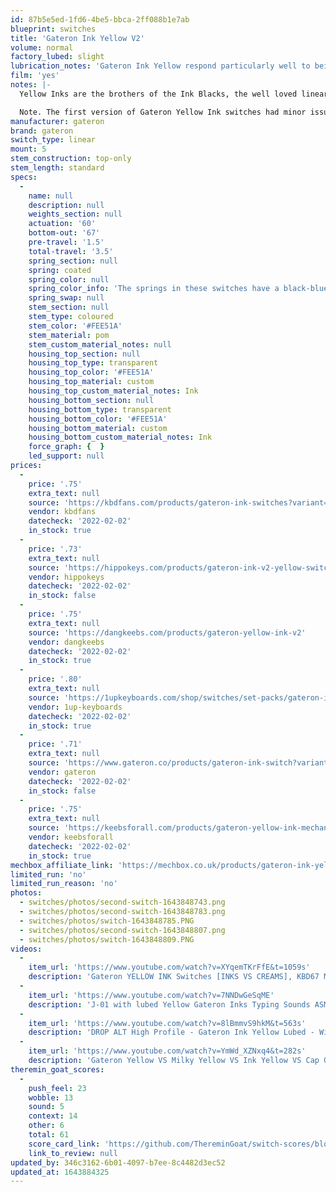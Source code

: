 ```yaml
---
id: 87b5e5ed-1fd6-4be5-bbca-2ff088b1e7ab
blueprint: switches
title: 'Gateron Ink Yellow V2'
volume: normal
factory_lubed: slight
lubrication_notes: 'Gateron Ink Yellow respond particularly well to being lubricated. Krytox 205 Grade 0 is a great choice for an extra smooth feeling switch.'
film: 'yes'
notes: |-
  Yellow Inks are the brothers of the Ink Blacks, the well loved linear switch in community. Smooth from stock due to the custom housing material and coated spring but especially smooth with a great sound after lubing.

  Note. The first version of Gateron Yellow Ink switches had minor issues with the leafs being loose and prone to falling out when dismantled. As of November 2019 that issue has been resolved.
manufacturer: gateron
brand: gateron
switch_type: linear
mount: 5
stem_construction: top-only
stem_length: standard
specs:
  -
    name: null
    description: null
    weights_section: null
    actuation: '60'
    bottom-out: '67'
    pre-travel: '1.5'
    total-travel: '3.5'
    spring_section: null
    spring: coated
    spring_color: null
    spring_color_info: 'The springs in these switches have a black-blue coating to help reduce spring noise.'
    spring_swap: null
    stem_section: null
    stem_type: coloured
    stem_color: '#FEE51A'
    stem_material: pom
    stem_custom_material_notes: null
    housing_top_section: null
    housing_top_type: transparent
    housing_top_color: '#FEE51A'
    housing_top_material: custom
    housing_top_custom_material_notes: Ink
    housing_bottom_section: null
    housing_bottom_type: transparent
    housing_bottom_color: '#FEE51A'
    housing_bottom_material: custom
    housing_bottom_custom_material_notes: Ink
    force_graph: {  }
    led_support: null
prices:
  -
    price: '.75'
    extra_text: null
    source: 'https://kbdfans.com/products/gateron-ink-switches?variant=29235458244656'
    vendor: kbdfans
    datecheck: '2022-02-02'
    in_stock: true
  -
    price: '.73'
    extra_text: null
    source: 'https://hippokeys.com/products/gateron-ink-v2-yellow-switches'
    vendor: hippokeys
    datecheck: '2022-02-02'
    in_stock: false
  -
    price: '.75'
    extra_text: null
    source: 'https://dangkeebs.com/products/gateron-yellow-ink-v2'
    vendor: dangkeebs
    datecheck: '2022-02-02'
    in_stock: true
  -
    price: '.80'
    extra_text: null
    source: 'https://1upkeyboards.com/shop/switches/set-packs/gateron-ink-switches/'
    vendor: 1up-keyboards
    datecheck: '2022-02-02'
    in_stock: true
  -
    price: '.71'
    extra_text: null
    source: 'https://www.gateron.co/products/gateron-ink-switch?variant=39597145587919'
    vendor: gateron
    datecheck: '2022-02-02'
    in_stock: false
  -
    price: '.75'
    extra_text: null
    source: 'https://keebsforall.com/products/gateron-yellow-ink-mechanical-switches'
    vendor: keebsforall
    datecheck: '2022-02-02'
    in_stock: true
mechbox_affiliate_link: 'https://mechbox.co.uk/products/gateron-ink-yellow-switch-v2?variant=37562664845474'
limited_run: 'no'
limited_run_reason: 'no'
photos:
  - switches/photos/second-switch-1643848743.png
  - switches/photos/second-switch-1643848783.png
  - switches/photos/switch-1643848785.PNG
  - switches/photos/second-switch-1643848807.png
  - switches/photos/switch-1643848809.PNG
videos:
  -
    item_url: 'https://www.youtube.com/watch?v=XYqemTKrFfE&t=1059s'
    description: 'Gateron YELLOW INK Switches [INKS VS CREAMS], KBD67 MKII PCB - Unboxing & Overview - Donbros'
  -
    item_url: 'https://www.youtube.com/watch?v=7NNDwGeSqME'
    description: 'J-01 with lubed Yellow Gateron Inks Typing Sounds ASMR - Taeha Types'
  -
    item_url: 'https://www.youtube.com/watch?v=8lBmmvS9hkM&t=563s'
    description: 'DROP ALT High Profile - Gateron Ink Yellow Lubed - Winmix Chalk SA - Build- ASMR - AbrasiveWaif'
  -
    item_url: 'https://www.youtube.com/watch?v=YmWd_XZNxq4&t=282s'
    description: 'Gateron Yellow VS Milky Yellow VS Ink Yellow VS Cap Golden Yellow Soundtest (Feat. Keychron K6) - The Asian Nerd'
theremin_goat_scores:
  -
    push_feel: 23
    wobble: 13
    sound: 5
    context: 14
    other: 6
    total: 61
    score_card_link: 'https://github.com/ThereminGoat/switch-scores/blob/master/Gateron%20Ink%20Yellow%20V2.pdf'
    link_to_review: null
updated_by: 346c3162-6b01-4097-b7ee-8c4482d3ec52
updated_at: 1643884325
---
```

